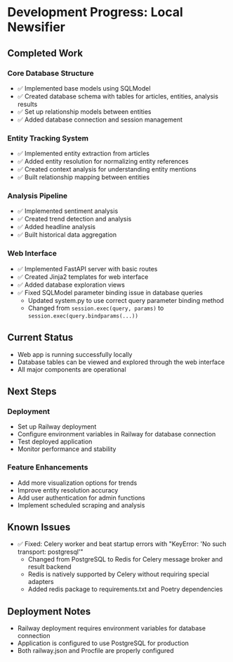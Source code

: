 # Development Progress: Local Newsifier

## Completed Work

### Core Database Structure
- ✅ Implemented base models using SQLModel
- ✅ Created database schema with tables for articles, entities, analysis results
- ✅ Set up relationship models between entities
- ✅ Added database connection and session management

### Entity Tracking System
- ✅ Implemented entity extraction from articles
- ✅ Added entity resolution for normalizing entity references
- ✅ Created context analysis for understanding entity mentions
- ✅ Built relationship mapping between entities

### Analysis Pipeline
- ✅ Implemented sentiment analysis
- ✅ Created trend detection and analysis
- ✅ Added headline analysis
- ✅ Built historical data aggregation

### Web Interface
- ✅ Implemented FastAPI server with basic routes
- ✅ Created Jinja2 templates for web interface
- ✅ Added database exploration views
- ✅ Fixed SQLModel parameter binding issue in database queries
  - Updated system.py to use correct query parameter binding method
  - Changed from `session.exec(query, params)` to `session.exec(query.bindparams(...))`

## Current Status
- Web app is running successfully locally
- Database tables can be viewed and explored through the web interface
- All major components are operational

## Next Steps

### Deployment
- Set up Railway deployment
- Configure environment variables in Railway for database connection
- Test deployed application
- Monitor performance and stability

### Feature Enhancements
- Add more visualization options for trends
- Improve entity resolution accuracy
- Add user authentication for admin functions
- Implement scheduled scraping and analysis

## Known Issues
- ✅ Fixed: Celery worker and beat startup errors with "KeyError: 'No such transport: postgresql'"
  - Changed from PostgreSQL to Redis for Celery message broker and result backend
  - Redis is natively supported by Celery without requiring special adapters
  - Added redis package to requirements.txt and Poetry dependencies

## Deployment Notes
- Railway deployment requires environment variables for database connection
- Application is configured to use PostgreSQL for production
- Both railway.json and Procfile are properly configured
